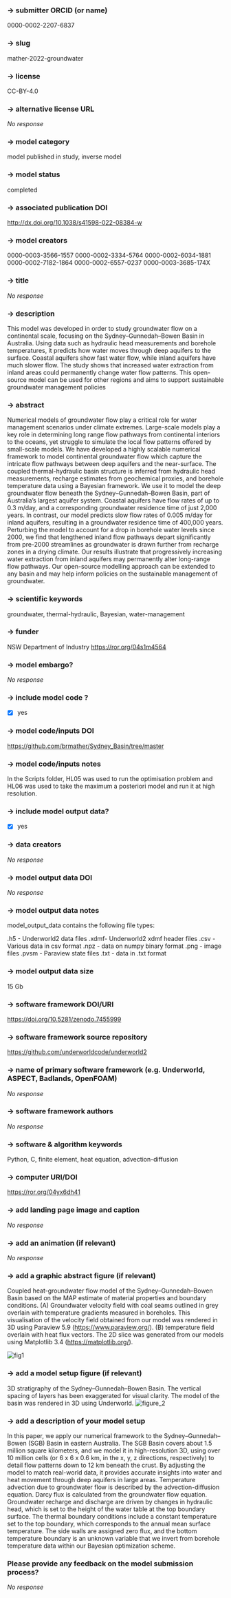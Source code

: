### -> submitter ORCID (or name)

0000-0002-2207-6837

### -> slug

mather-2022-groundwater

### -> license

CC-BY-4.0

### -> alternative license URL

_No response_

### -> model category

model published in study, inverse model

### -> model status

completed

### -> associated publication DOI

http://dx.doi.org/10.1038/s41598-022-08384-w

### -> model creators


0000-0003-3566-1557
0000-0002-3334-5764
0000-0002-6034-1881
0000-0002-7182-1864
0000-0002-6557-0237
0000-0003-3685-174X

### -> title

_No response_

### -> description

This model was developed in order to study groundwater flow on a continental scale, focusing on the Sydney–Gunnedah–Bowen Basin in Australia. Using data such as hydraulic head measurements and borehole temperatures, it predicts how water moves through deep aquifers to the surface. Coastal aquifers show fast water flow, while inland aquifers have much slower flow. The study shows that increased water extraction from inland areas could permanently change water flow patterns. This open-source model can be used for other regions and aims to support sustainable groundwater management policies

### -> abstract

Numerical models of groundwater flow play a critical role for water management scenarios under climate extremes. Large-scale models play a key role in determining long range flow pathways from continental interiors to the oceans, yet struggle to simulate the local flow patterns offered by small-scale models. We have developed a highly scalable numerical framework to model continental groundwater flow which capture the intricate flow pathways between deep aquifers and the near-surface. The coupled thermal-hydraulic basin structure is inferred from hydraulic head measurements, recharge estimates from geochemical proxies, and borehole temperature data using a Bayesian framework. We use it to model the deep groundwater flow beneath the Sydney–Gunnedah–Bowen Basin, part of Australia’s largest aquifer system. Coastal aquifers have flow rates of up to 0.3 m/day, and a corresponding groundwater residence time of just 2,000 years. In contrast, our model predicts slow flow rates of 0.005 m/day for inland aquifers, resulting in a groundwater residence time of 400,000 years. Perturbing the model to account for a drop in borehole water levels since 2000, we find that lengthened inland flow pathways depart significantly from pre-2000 streamlines as groundwater is drawn further from recharge zones in a drying climate. Our results illustrate that progressively increasing water extraction from inland aquifers may permanently alter long-range flow pathways. Our open-source modelling approach can be extended to any basin and may help inform policies on the sustainable management of groundwater.

### -> scientific keywords

groundwater, thermal-hydraulic, Bayesian, water-management

### -> funder

NSW Department of Industry
https://ror.org/04s1m4564

### -> model embargo?

_No response_

### -> include model code ?

- [X] yes

### -> model code/inputs DOI

https://github.com/brmather/Sydney_Basin/tree/master

### -> model code/inputs notes

In the Scripts folder, HL05 was used to run the optimisation problem and HL06 was used to take the maximum a posteriori model and run it at high resolution.

### -> include model output data?

- [X] yes

### -> data creators

_No response_

### -> model output data DOI

_No response_

### -> model output data notes

model_output_data contains the following file types:

.h5 - Underworld2 data files
.xdmf- Underworld2 xdmf header files
.csv - Various data in csv format
.npz - data on numpy binary format
.png - image files
.pvsm - Paraview state files
.txt - data in .txt format


### -> model output data size

15 Gb

### -> software framework DOI/URI

https://doi.org/10.5281/zenodo.7455999

### -> software framework source repository

https://github.com/underworldcode/underworld2

### -> name of primary software framework (e.g. Underworld, ASPECT, Badlands, OpenFOAM)

_No response_

### -> software framework authors

_No response_

### -> software & algorithm keywords

Python, C, finite element, heat equation, advection-diffusion

### -> computer URI/DOI

https://ror.org/04yx6dh41

### -> add landing page image and caption

_No response_

### -> add an animation (if relevant)

_No response_

### -> add a graphic abstract figure (if relevant)

Coupled heat-groundwater flow model of the Sydney–Gunnedah–Bowen Basin based on the MAP estimate of material properties and boundary conditions. (A) Groundwater velocity field with coal seams outlined in grey overlain with temperature gradients measured in boreholes. This visualisation of the velocity field obtained from our model was rendered in 3D using Paraview 5.9 (https://www.paraview.org/). (B) temperature field overlain with heat flux vectors. The 2D slice was generated from our models using Matplotlib 3.4 (https://matplotlib.org/).

![fig1](https://github.com/ModelAtlasofTheEarth/model_submission/assets/10967872/344d93cd-10e5-4e66-bcb2-8110e1afd920)


### -> add a model setup figure (if relevant)

3D stratigraphy of the Sydney–Gunnedah–Bowen Basin. The vertical spacing of layers has been exaggerated for visual clarity. The model of the basin was rendered in 3D using Underworld.
![figure_2](https://github.com/ModelAtlasofTheEarth/model_submission/assets/10967872/29611b91-8dd8-4b97-99ec-f00a1a37299e)


### -> add a description of your model setup

In this paper, we apply our numerical framework to the  Sydney–Gunnedah–Bowen (SGB) Basin in eastern Australia. The SGB Basin  covers about 1.5 million square kilometers, and we model it in  high-resolution 3D, using over 10 million cells (or 6 x 6 x 0.6 km, in the x, y, z directions, respectively)  to detail flow patterns down to 12 km beneath the crust.  By adjusting the model to match real-world data, it provides accurate insights into water and heat movement through deep aquifers in  large areas. Temperature advection due to groundwater flow is described  by the advection-diffusion equation. Darcy flux is calculated from the groundwater flow equation. Groundwater recharge and discharge  are driven by changes in hydraulic head, which is set to the height of  the water table at the top boundary surface. The thermal boundary conditions include a constant temperature set to  the top boundary, which corresponds to the annual mean surface  temperature. The side walls are assigned zero flux, and the bottom  temperature boundary is an unknown variable that we invert from borehole temperature data within our Bayesian optimization scheme.

### Please provide any feedback on the model submission process?

_No response_